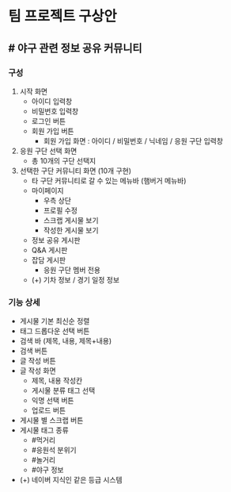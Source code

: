 # 팀 프로젝트 구상안
## # 야구 관련 정보 공유 커뮤니티

### 구성
1. 시작 화면
   - 아이디 입력창
   - 비밀번호 입력창
   - 로그인 버튼
   - 회원 가입 버튼
     - 회원 가입 화면 : 아이디 / 비밀번호 / 닉네임 / 응원 구단 입력창
2. 응원 구단 선택 화면
   - 총 10개의 구단 선택지
3. 선택한 구단 커뮤니티 화면 (10개 구현)
   - 타 구단 커뮤니티로 갈 수 있는 메뉴바 (햄버거 메뉴바)
   - 마이페이지
     - 우측 상단
     - 프로필 수정
     - 스크랩 게시물 보기
     - 작성한 게시물 보기 
   - 정보 공유 게시판
   - Q&A 게시판
   - 잡담 게시판
     - 응원 구단 멤버 전용
   - (+) 기차 정보 / 경기 일정 정보

### 기능 상세
- 게시물 기본 최신순 정렬
- 태그 드롭다운 선택 버튼
- 검색 바 (제목, 내용, 제목+내용)
- 검색 버튼
- 글 작성 버튼
- 글 작성 화면 
  - 제목, 내용 작성칸 
  - 게시물 분류 태그 선택
  - 익명 선택 버튼 
  - 업로드 버튼
- 게시물 별 스크랩 버튼
- 게시물 태그 종류
  - #먹거리
  - #응원석 분위기
  - #놀거리
  - #야구 정보
- (+) 네이버 지식인 같은 등급 시스템